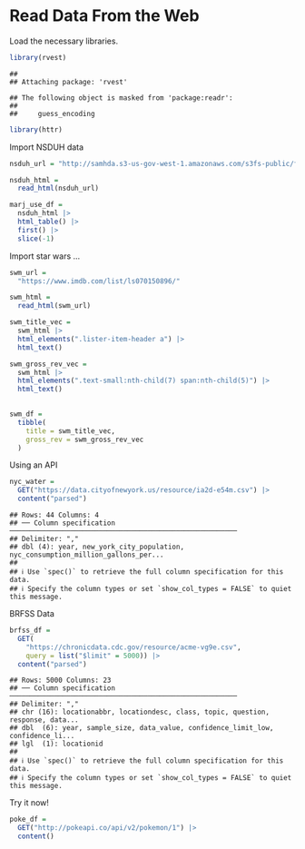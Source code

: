 Read Data From the Web
================

Load the necessary libraries.

``` r
library(rvest)
```

    ## 
    ## Attaching package: 'rvest'

    ## The following object is masked from 'package:readr':
    ## 
    ##     guess_encoding

``` r
library(httr)
```

Import NSDUH data

``` r
nsduh_url = "http://samhda.s3-us-gov-west-1.amazonaws.com/s3fs-public/field-uploads/2k15StateFiles/NSDUHsaeShortTermCHG2015.htm"

nsduh_html = 
  read_html(nsduh_url)
```

``` r
marj_use_df =
  nsduh_html |> 
  html_table() |> 
  first() |> 
  slice(-1) 
```

Import star wars …

``` r
swm_url = 
  "https://www.imdb.com/list/ls070150896/"

swm_html = 
  read_html(swm_url)
```

``` r
swm_title_vec = 
  swm_html |> 
  html_elements(".lister-item-header a") |> 
  html_text()

swm_gross_rev_vec = 
  swm_html |> 
  html_elements(".text-small:nth-child(7) span:nth-child(5)") |> 
  html_text()
 

swm_df = 
  tibble(
    title = swm_title_vec,
    gross_rev = swm_gross_rev_vec
  )
```

Using an API

``` r
nyc_water = 
  GET("https://data.cityofnewyork.us/resource/ia2d-e54m.csv") |> 
  content("parsed")
```

    ## Rows: 44 Columns: 4
    ## ── Column specification ────────────────────────────────────────────────────────
    ## Delimiter: ","
    ## dbl (4): year, new_york_city_population, nyc_consumption_million_gallons_per...
    ## 
    ## ℹ Use `spec()` to retrieve the full column specification for this data.
    ## ℹ Specify the column types or set `show_col_types = FALSE` to quiet this message.

BRFSS Data

``` r
brfss_df = 
  GET(
    "https://chronicdata.cdc.gov/resource/acme-vg9e.csv",
    query = list("$limit" = 5000)) |> 
  content("parsed")
```

    ## Rows: 5000 Columns: 23
    ## ── Column specification ────────────────────────────────────────────────────────
    ## Delimiter: ","
    ## chr (16): locationabbr, locationdesc, class, topic, question, response, data...
    ## dbl  (6): year, sample_size, data_value, confidence_limit_low, confidence_li...
    ## lgl  (1): locationid
    ## 
    ## ℹ Use `spec()` to retrieve the full column specification for this data.
    ## ℹ Specify the column types or set `show_col_types = FALSE` to quiet this message.

Try it now!

``` r
poke_df = 
  GET("http://pokeapi.co/api/v2/pokemon/1") |>
  content()
```
